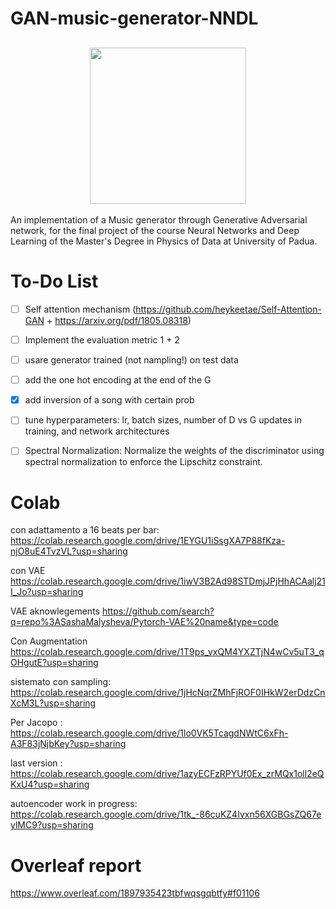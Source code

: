 # GAN-music-generator-NNDL


<h2 align="center">
  <img src="https://i.giphy.com/media/v1.Y2lkPTc5MGI3NjExdXYyeGl3MzR3aWJydjk4N3dhbXU4anViaXFvOTh4ODlxYjA1aHJ1eSZlcD12MV9pbnRlcm5hbF9naWZfYnlfaWQmY3Q9Zw/tqfS3mgQU28ko/giphy.gif", width="250">
</h2>


An implementation of a Music generator through Generative Adversarial network, for the final project of the course Neural Networks and Deep Learning of the Master's Degree in Physics of Data at University of Padua.    

# To-Do List
- [ ] Self attention mechanism (https://github.com/heykeetae/Self-Attention-GAN + https://arxiv.org/pdf/1805.08318)
- [ ] Implement the evaluation metric 1 + 2
- [ ] usare generator trained (not nampling!) on test data
- [ ] add the one hot encoding at the end of the G
- [x] add inversion of a song with certain prob
- [ ] tune hyperparameters: lr, batch sizes, number of D vs G updates in training, and network architectures
    
- [ ] Spectral Normalization: Normalize the weights of the discriminator using spectral normalization to enforce the Lipschitz constraint.

# Colab
con adattamento a 16 beats per bar: https://colab.research.google.com/drive/1EYGU1iSsgXA7P88fKza-njO8uE4TvzVL?usp=sharing

con VAE 
https://colab.research.google.com/drive/1iwV3B2Ad98STDmjJPjHhACAalj21I_Jo?usp=sharing

VAE aknowlegements
https://github.com/search?q=repo%3ASashaMalysheva/Pytorch-VAE%20name&type=code

Con Augmentation    
https://colab.research.google.com/drive/1T9ps_vxQM4YXZTjN4wCv5uT3_qOHgutE?usp=sharing

sistemato con sampling: https://colab.research.google.com/drive/1jHcNqrZMhFjROF0IHkW2erDdzCnXcM3L?usp=sharing

Per Jacopo : https://colab.research.google.com/drive/1lo0VK5TcagdNWtC6xFh-A3F83jNjbKey?usp=sharing


last version : https://colab.research.google.com/drive/1azyECFzRPYUf0Ex_zrMQx1oll2eQKxU4?usp=sharing    

autoencoder work in progress: https://colab.research.google.com/drive/1tk_-86cuKZ4Ivxn56XGBGsZQ67eylMC9?usp=sharing


# Overleaf report
https://www.overleaf.com/1897935423tbfwqsgqbtfy#f01106
